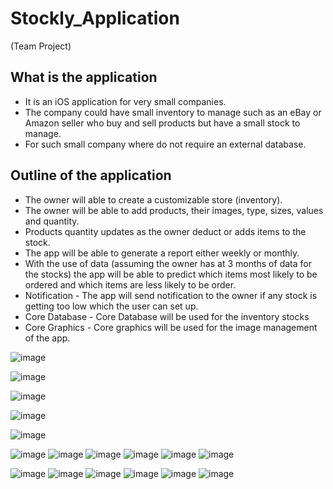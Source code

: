 # Stockly_Application
(Team Project)


What is the application
---------------------------
* It is an iOS application for very small companies.
* The company could have small inventory to manage such as an eBay or Amazon seller who buy and sell products but have a small stock to manage.
*  For such small company where do not require an external database.
 
 Outline of the application
 ------------------------------
* The owner will able to create a customizable store (inventory).
* The owner will be able to add products, their images, type, sizes, values and quantity.
* Products quantity updates as the owner deduct or adds items to the stock.
* The app will be able to generate a report either weekly or monthly.
* With the use of data (assuming the owner has at 3 months of data for the stocks) the app will be able to predict which items most likely to be ordered and which items are less likely to be order. 
* Notification - The app will send notification to the owner if any stock is getting too low which the user can set up.
* Core Database - Core Database will be used for the inventory stocks
*  Core Graphics - Core graphics will be used for the image management of the app.


![image](https://user-images.githubusercontent.com/36281788/170693998-f064141c-e3ff-450a-a8e8-cbae2622be6f.png)

![image](https://user-images.githubusercontent.com/36281788/170694004-ce7c2ad9-788a-4936-ab70-44f2a7228c36.png)

![image](https://user-images.githubusercontent.com/36281788/170694012-fc167683-a1d0-4612-beae-dcb97e4bbb8d.png)

![image](https://user-images.githubusercontent.com/36281788/170694019-8e646b9c-09b9-4bf3-9a17-3a1ba3e753f5.png)

![image](https://user-images.githubusercontent.com/36281788/170694031-82f87a48-4a47-40d3-970a-d5c4c6b96d2f.png)

![image](https://user-images.githubusercontent.com/36281788/170694050-61127c6d-3a9c-4844-8cd0-0deba8099375.png)
![image](https://user-images.githubusercontent.com/36281788/170694064-086847d0-c817-4780-a63c-b085e5893feb.png)
![image](https://user-images.githubusercontent.com/36281788/170694085-2dcb5453-75f3-4b47-a881-ad03bf9bc2b6.png)
![image](https://user-images.githubusercontent.com/36281788/170694105-f678b4a8-aea8-48e6-9aad-a1db829601eb.png)
![image](https://user-images.githubusercontent.com/36281788/170694127-dec1345f-cf01-4f71-b732-6ddfe375eefd.png)
![image](https://user-images.githubusercontent.com/36281788/170694151-9abdb2ea-21fd-47de-a9aa-a49e8357ffaf.png)

![image](https://user-images.githubusercontent.com/36281788/170694197-7b39a785-dd5e-4c99-9798-c940ac25e096.png)
![image](https://user-images.githubusercontent.com/36281788/170694220-7962a76e-e031-446b-a3fc-41fddbaa69f6.png)
![image](https://user-images.githubusercontent.com/36281788/170694235-e2276599-6f4a-4145-a04b-03584f4e825f.png)
![image](https://user-images.githubusercontent.com/36281788/170694266-f219359f-73f8-4d18-9767-21244695b100.png)
![image](https://user-images.githubusercontent.com/36281788/170694282-42a7599b-9d0e-4d94-861d-6f4c33c0bdbe.png)
![image](https://user-images.githubusercontent.com/36281788/170694289-cf5a3617-7643-44a9-8eb9-09baefa5835a.png)










